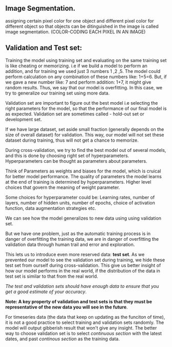 
## Image Segmentation.

assigning certain pixel color for one object and different pixel color for different object so that objects can be ditinguished in the image
is called image segmentation. (COLOR-CODING EACH PIXEL IN AN IMAGE)


## Validation and Test set:

Training the model using training set and evaluating on the same training set is like cheating or memorizing. 
i.e if we build a model to perform an addition, and for training we used just 3 numbers 1 ,2 ,5. The model could perform calculation on any combination of these
numbers like: 1+5=6. But, if we gave a new number like: 7 and perform addition: 1+7, it might give random results. Thus, we say that our model is overfitting.
In this case, we try to generalize our training set using more data.

Validation set are important to figure out the best model i.e selecting the right parameters for the model, so that the performance of our final model is as expected.
Validation set are sometimes called - hold-out set or development set.

If we have large dataset, set aside small fraction (generally depends on the size of overall dataset) for validation. This way, our model will not set these dataset
during training, thus will not get a chance to memorize. 

During cross-validation, we try to find the best model out of several models, and this is done by choosing right set of hyperparameters.
Hyperparameters can be thought as parameters about parameters.

Think of Parameters as weights and biases for the model, which is cruical for better model performance. The quality of parameters the model learns at the end of training
is determined by hyperparameters. Higher level choices that govern the meaning of weight parameter.

Some choices for hyperparameter could be: Learning rates, number of layers, number of hidden units, number of epochs, choice of activation function, data augmentation
strategies etc.

We can see how the model generalizes to new data using using validation set.

But we have one problem, just as the automatic training process is in danger of overfitting the training data, we are in danger of overfitting the validation data
through human trail and error and exploration. 


This lets us to introduce even more reserved data: **test set**.
As we prevented our model to see the validation set during training, we hide these test set from ourself during cross-validation.
This give us better insight of how our model performs in the real world, if the distribution of the data in test set is similar to that from the real world.

*The test and validation sets should have enough data to ensure that you get a good estimate of your accuracy*.

**Note: A key property of validation and test sets is that they must be representative of the new data you will see in the future**.


For timeseries data (the data that keep on updating as the funciton of time), it is not a good practice to select training and validation sets randomly.
The model will output gibberish result that won't give any insight. The better way to choose validation set is to select *continuous section* with the latest dates, 
and past *continous section* as the training data.

